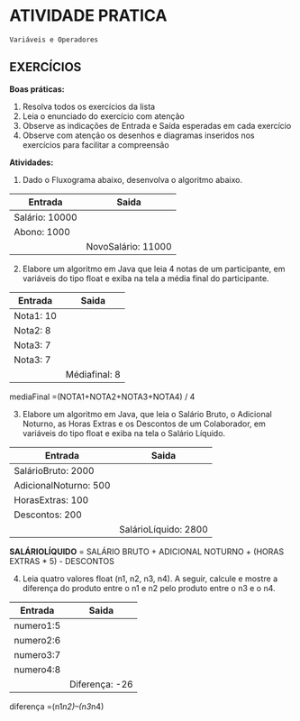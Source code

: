 # ATIVIDADE PRATICA

```
Variáveis e Operadores
```

## EXERCÍCIOS

**Boas práticas:**

1. Resolva todos os exercícios da lista
2. Leia o enunciado do exercício com atenção
3. Observe as indicações de Entrada e Saída esperadas em cada exercício
4. Observe com atenção os desenhos e diagramas inseridos nos exercícios para
   facilitar a compreensão

**Atividades:**

1. Dado o Fluxograma abaixo, desenvolva o algoritmo abaixo.

| Entrada        | Saida                    |
| -------------- | ------------------------ |
| Salário: 10000 |                          |
| Abono: 1000    |                          |
|                | NovoSalário: 11000       |       

2. Elabore um algoritmo em Java que leia 4 notas de um participante, em variáveis do
tipo float e exiba na tela a média final do participante. 

| Entrada        | Saida                    |
| -------------- | ------------------------ |
| Nota1: 10      |                          |
| Nota2: 8       |                          |
| Nota3: 7       |                          |   
| Nota3: 7       |                          |  
|                | Médiafinal: 8            |    

mediaFinal =(NOTA1+NOTA2+NOTA3+NOTA4) / 4

3. Elabore um algoritmo em Java, que leia o Salário Bruto, o Adicional Noturno, as Horas
Extras e os Descontos de um Colaborador, em variáveis do tipo float e exiba na tela o Salário Líquido.

| Entrada                | Saida                    |
| -----------------------| ------------------------ |
| SalárioBruto: 2000     |                          |
| AdicionalNoturno: 500  |                          |
| HorasExtras: 100       |                          |   
| Descontos: 200         |                          |  
|                        | SalárioLíquido: 2800     |  

**SALÁRIOLÍQUIDO** = SALÁRIO BRUTO + ADICIONAL NOTURNO + (HORAS EXTRAS * 5) - DESCONTOS

4. Leia quatro valores float (n1, n2, n3, n4). A seguir, calcule e mostre a diferença do produto entre o n1 e n2 pelo produto entre o n3 e o n4.

| Entrada                | Saida                    |
| -----------------------| ------------------------ |
| numero1:5              |                          |
| numero2:6              |                          |
| numero3:7              |                          |   
| numero4:8              |                          |  
|                        | Diferença: -26           | 

diferença =(n1*n2)–(n3*n4)